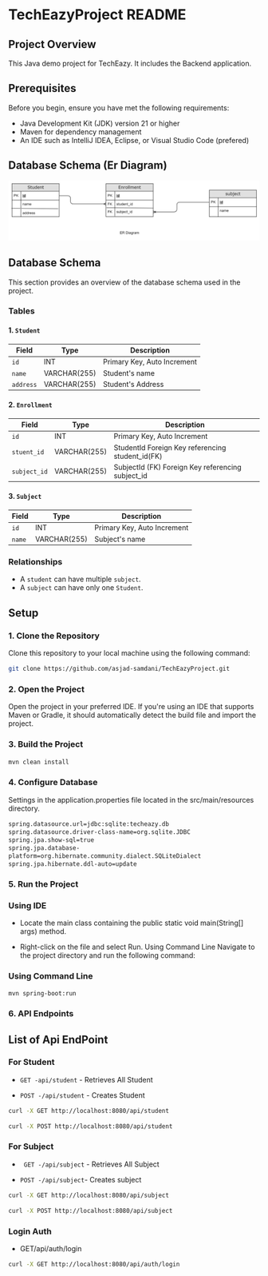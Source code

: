 # TechEazyProject README

## Project Overview

This Java demo project for TechEazy. It includes the Backend application.

## Prerequisites

Before you begin, ensure you have met the following requirements:

- Java Development Kit (JDK) version 21 or higher
- Maven for dependency management
- An IDE such as IntelliJ IDEA, Eclipse, or Visual Studio Code (prefered)

## Database Schema (Er Diagram)

![TechEasy ER Diagram](TechEasy%20ER%20Diagram.jpg)

## Database Schema

This section provides an overview of the database schema used in the project.

### Tables

#### 1. `Student`

| Field     | Type         | Description                 |
| --------- | ------------ | --------------------------- |
| `id`      | INT          | Primary Key, Auto Increment |
| `name`    | VARCHAR(255) | Student's name              |
| `address` | VARCHAR(255) | Student's Address           |

#### 2. `Enrollment`

| Field        | Type         | Description                                       |
| ------------ | ------------ | ------------------------------------------------- |
| `id`         | INT          | Primary Key, Auto Increment                       |
| `stuent_id`  | VARCHAR(255) | StudentId Foreign Key referencing student_id(FK)  |
| `subject_id` | VARCHAR(255) | SubjectId (FK) Foreign Key referencing subject_id |

#### 3. `Subject`

| Field  | Type         | Description                 |
| ------ | ------------ | --------------------------- |
| `id`   | INT          | Primary Key, Auto Increment |
| `name` | VARCHAR(255) | Subject's name              |

### Relationships

- A `student` can have multiple `subject`.
- A `subject` can have only one `Student`.

## Setup

### 1. Clone the Repository

Clone this repository to your local machine using the following command:

```sh
git clone https://github.com/asjad-samdani/TechEazyProject.git
```

### 2. Open the Project

Open the project in your preferred IDE. If you're using an IDE that supports Maven or Gradle, it should automatically detect the build file and import the project.

### 3. Build the Project

```sh
mvn clean install
```

### 4. Configure Database

Settings in the application.properties file located in the src/main/resources directory.

```spring.application.name=backend
spring.datasource.url=jdbc:sqlite:techeazy.db
spring.datasource.driver-class-name=org.sqlite.JDBC
spring.jpa.show-sql=true
spring.jpa.database-platform=org.hibernate.community.dialect.SQLiteDialect
spring.jpa.hibernate.ddl-auto=update

```

### 5. Run the Project

### Using IDE

- Locate the main class containing the public static void main(String[] args) method.

- Right-click on the file and select Run.
  Using Command Line
  Navigate to the project directory and run the following command:

### Using Command Line

```
mvn spring-boot:run
```

### 6. API Endpoints

## List of Api EndPoint

### For Student

- `GET -api/student` - Retrieves All Student

- `POST -/api/student` - Creates Student

```sh
curl -X GET http://localhost:8080/api/student
```

```sh
curl -X POST http://localhost:8080/api/student
```

### For Subject

- ` GET -/api/subject` - Retrieves All Subject

- `POST -/api/subject`- Creates subject

```sh
curl -X GET http://localhost:8080/api/subject
```

```sh
curl -X POST http://localhost:8080/api/subject
```

### Login Auth

- GET/api/auth/login

```sh
curl -X GET http://localhost:8080/api/auth/login
```
